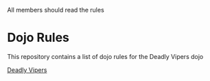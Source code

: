 All members should read the rules

Dojo Rules
==========

This repository contains a list of dojo rules for the Deadly Vipers dojo

[Deadly Vipers](https://github.com/deadlyvipers)
